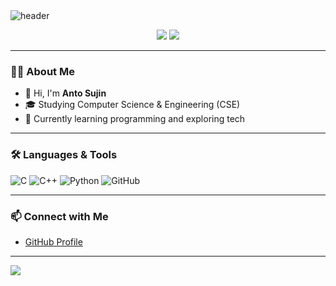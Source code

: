 <!-- Profile Header with Black Theme -->
<img src="https://capsule-render.vercel.app/api?type=rect&color=000000&height=120&section=header&text=Hi%20there!%20I'm%20Anto%20Sujin%20👋&fontColor=ffffff&fontSize=35&fontAlignY=60" alt="header" />

<p align="center">
  <img src="https://img.shields.io/badge/Profession-Student-black?style=for-the-badge&logo=github&logoColor=white"/>
  <img src="https://img.shields.io/badge/Branch-CSE-black?style=for-the-badge"/>
</p>

---

### 👨‍💻 About Me

- 👋 Hi, I'm **Anto Sujin**
- 🎓 Studying Computer Science & Engineering (CSE)
- 🌱 Currently learning programming and exploring tech

---

### 🛠️ Languages & Tools

![C](https://img.shields.io/badge/C-black?style=for-the-badge&logo=c&logoColor=white)
![C++](https://img.shields.io/badge/C++-black?style=for-the-badge&logo=cplusplus&logoColor=white)
![Python](https://img.shields.io/badge/Python-black?style=for-the-badge&logo=python&logoColor=white)
![GitHub](https://img.shields.io/badge/GitHub-black?style=for-the-badge&logo=github&logoColor=white)

---

### 📫 Connect with Me

- [GitHub Profile](https://github.com/Anto-sujin)

---

<!-- Footer with Black Theme -->
<img src="https://capsule-render.vercel.app/api?type=rect&color=000000&height=40&section=footer"/>
